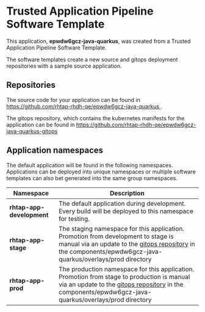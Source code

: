 # Trusted Application Pipeline Software Template

This application, **epwdw6gcz-java-quarkus**, was created from a Trusted Application Pipeline Software Template.

The software templates create a new source and gitops deployment repositories with a sample source application. 

## Repositories

The source code for your application can be found in [https://github.com/rhtap-rhdh-qe/epwdw6gcz-java-quarkus ](https://github.com/rhtap-rhdh-qe/epwdw6gcz-java-quarkus ).
 
The gitops repository, which contains the kubernetes manifests for the application can be found in 
[https://github.com/rhtap-rhdh-qe/epwdw6gcz-java-quarkus-gitops ](https://github.com/rhtap-rhdh-qe/epwdw6gcz-java-quarkus-gitops ) 

## Application namespaces 

The default application will be found in the following namespaces. Applications can be deployed into unique namespaces or multiple software templates can also bet generated into the same group namespaces.  

|  Namespace   |  Description   |  
| -------- | -------- |   
| **rhtap-app-development** | The default application during development. Every build will be deployed to this namespace for testing. | 
| **rhtap-app-stage** | The staging namespace for this application. Promotion from development to stage is manual via an update to the [gitops repository](https://github.com/rhtap-rhdh-qe/epwdw6gcz-java-quarkus-gitops ) in the components/epwdw6gcz-java-quarkus/overlays/prod directory |  
| **rhtap-app-prod** | The production namespace for this application. Promotion from stage to production is manual via an update to the [gitops repository](https://github.com/rhtap-rhdh-qe/epwdw6gcz-java-quarkus-gitops ) in the components/epwdw6gcz-java-quarkus/overlays/prod directory | 